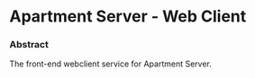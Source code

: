 # Apartment Server - Web Client

### Abstract

The front-end webclient service for Apartment Server.
